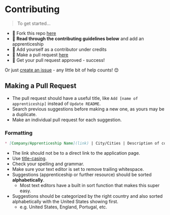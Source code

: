 # Contributing

> To get started...

* 🍴 Fork this repo [here](https://github.com/fvcproductions/apprenticeships#fork-destination-box)
* 🔨 **Read through the contributing guidelines below** and add an apprenticeship
* 👥 Add yourself as a contributor under credits
* 🔧 Make a pull request [here](https://github.com/fvcproductions/apprenticeships/compare)
* 🎉 Get your pull request approved - success!

Or just [create an issue](https://github.com/fvcproductions/apprenticeships/issues/new) - any little bit of help counts! 😊

## Making a Pull Request

* The pull request should have a useful title, like `Add [name of apprenticeship]` instead of `Update README`.
* Search previous suggestions before making a new one, as yours may be a duplicate.
* Make an individual pull request for each suggestion.

### Formatting

```markdown
* [Company/Apprenticeship Name](link) | City/Cities | Description of company/apprenticeship
```

* The link should not be to a direct link to the application page.
* Use [title-casing](https://capitalizemytitle.com/).
* Check your spelling and grammar.
* Make sure your text editor is set to remove trailing whitespace.
* Suggestions (apprenticeship or further resource) should be sorted **alphabetically**.
  * Most text editors have a built in sort function that makes this super easy.
* Suggestions should be categorized by the right country and also sorted alphabetically with the United States showing first.
  * e.g. United States, England, Portugal, etc.
